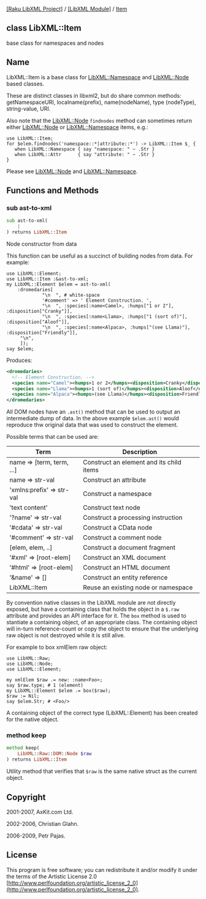 [[Raku LibXML Project]](https://libxml-raku.github.io)
 / [[LibXML Module]](https://libxml-raku.github.io/LibXML-raku)
 / [Item](https://libxml-raku.github.io/LibXML-raku/Item)

class LibXML::Item
------------------

base class for namespaces and nodes

Name
----

LibXML::Item is a base class for [LibXML::Namespace](https://libxml-raku.github.io/LibXML-raku/Namespace) and [LibXML::Node](https://libxml-raku.github.io/LibXML-raku/Node) based classes.

These are distinct classes in libxml2, but do share common methods: getNamespaceURI, localname(prefix), name(nodeName), type (nodeType), string-value, URI.

Also note that the [LibXML::Node](https://libxml-raku.github.io/LibXML-raku/Node) `findnodes` method can sometimes return either [LibXML::Node](https://libxml-raku.github.io/LibXML-raku/Node) or [LibXML::Namespace](https://libxml-raku.github.io/LibXML-raku/Namespace) items, e.g.:

    use LibXML::Item;
    for $elem.findnodes('namespace::*|attribute::*') -> LibXML::Item $_ {
       when LibXML::Namespace { say "namespace: " ~ .Str }
       when LibXML::Attr      { say "attribute: " ~ .Str }
    }

Please see [LibXML::Node](https://libxml-raku.github.io/LibXML-raku/Node) and [LibXML::Namespace](https://libxml-raku.github.io/LibXML-raku/Namespace).

Functions and Methods
---------------------

### sub ast-to-xml

```raku
sub ast-to-xml(
    |
) returns LibXML::Item
```

Node constructor from data

This function can be useful as a succinct of building nodes from data. For example:

    use LibXML::Element;
    use LibXML::Item :&ast-to-xml;
    my LibXML::Element $elem = ast-to-xml(
        :dromedaries[
                 "\n  ", # white-space
                 '#comment' => ' Element Construction. ',
                 "\n  ", :species[:name<Camel>, :humps["1 or 2"], :disposition["Cranky"]],
                 "\n  ", :species[:name<Llama>, :humps["1 (sort of)"], :disposition["Aloof"]],
                 "\n  ", :species[:name<Alpaca>, :humps["(see Llama)"], :disposition["Friendly"]],
         "\n",
         ]);
    say $elem;

Produces:

```xml
<dromedaries>
  <!-- Element Construction. -->
  <species name="Camel"><humps>1 or 2</humps><disposition>Cranky</disposition></species>
  <species name="Llama"><humps>1 (sort of)</humps><disposition>Aloof</disposition></species>
  <species name="Alpaca"><humps>(see Llama)</humps><disposition>Friendly</disposition></species>
</dromedaries>
```

All DOM nodes have an `.ast()` method that can be used to output an intermediate dump of data. In the above example `$elem.ast()` would reproduce thw original data that was used to construct the element.

Possible terms that can be used are:

<table class="pod-table">
<thead><tr>
<th>Term</th> <th>Description</th>
</tr></thead>
<tbody>
<tr> <td>name =&gt; [term, term, ...]</td> <td>Construct an element and its child items</td> </tr> <tr> <td>name =&gt; str-val</td> <td>Construct an attribute</td> </tr> <tr> <td>&#39;xmlns:prefix&#39; =&gt; str-val</td> <td>Construct a namespace</td> </tr> <tr> <td>&#39;text content&#39;</td> <td>Construct text node</td> </tr> <tr> <td>&#39;?name&#39; =&gt; str-val</td> <td>Construct a processing instruction</td> </tr> <tr> <td>&#39;#cdata&#39; =&gt; str-val</td> <td>Construct a CData node</td> </tr> <tr> <td>&#39;#comment&#39; =&gt; str-val</td> <td>Construct a comment node</td> </tr> <tr> <td>[elem, elem, ..]</td> <td>Construct a document fragment</td> </tr> <tr> <td>&#39;#xml&#39; =&gt; [root-elem]</td> <td>Construct an XML document</td> </tr> <tr> <td>&#39;#html&#39; =&gt; [root-elem]</td> <td>Construct an HTML document</td> </tr> <tr> <td>&#39;&amp;name&#39; =&gt; []</td> <td>Construct an entity reference</td> </tr> <tr> <td>LibXML::Item</td> <td>Reuse an existing node or namespace</td> </tr>
</tbody>
</table>

By convention native classes in the LibXML module are not directly exposed, but have a containing class that holds the object in a `$.raw` attribute and provides an API interface for it. The `box` method is used to stantiate a containing object, of an appropriate class. The containing object will in-turn reference-count or copy the object to ensure that the underlying raw object is not destroyed while it is still alive.

For example to box xmlElem raw object:

    use LibXML::Raw;
    use LibXML::Node;
    use LibXML::Element;

    my xmlElem $raw .= new: :name<Foo>;
    say $raw.type; # 1 (element)
    my LibXML::Element $elem .= box($raw);
    $raw := Nil;
    say $elem.Str; # <Foo/>

A containing object of the correct type (LibXML::Element) has been created for the native object.

### method keep

```raku
method keep(
    LibXML::Raw::DOM::Node $raw
) returns LibXML::Item
```

Utility method that verifies that `$raw` is the same native struct as the current object.

Copyright
---------

2001-2007, AxKit.com Ltd.

2002-2006, Christian Glahn.

2006-2009, Petr Pajas.

License
-------

This program is free software; you can redistribute it and/or modify it under the terms of the Artistic License 2.0 [http://www.perlfoundation.org/artistic_license_2_0](http://www.perlfoundation.org/artistic_license_2_0).

